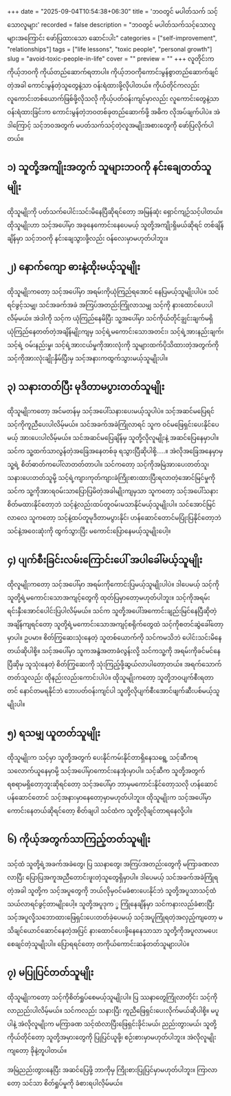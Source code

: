 +++
date = "2025-09-04T10:54:38+06:30"
title = 'ဘဝတွင် မပါတ်သက် သင့်သောလူများ'
recorded = false
description = "ဘဝတွင် မပါတ်သက်သင့်သောလူများအကြောင်း ဖော်ပြထားသော ဆောင်းပါး"
categories = ["self-improvement", "relationships"]
tags = ["life lessons", "toxic people", "personal growth"]
slug = "avoid-toxic-people-in-life"
cover = ""
preview = ""
+++
လူတိုင်းက ကိုယ့်ဘဝကို ကိုယ်တည်ဆောက်ရတာပါ။ ကိုယ့်ဘဝကိုကောင်းမွန်စွာတည်ဆောက်ချင်တဲ့အခါ ကောင်းမွန်တဲ့သူတွေနဲ့သာ ဝန်းရံထားဖို့လိုပါတယ်။ ကိုယ်တိုင်ကလည်း လူကောင်းတစ်ယောက်ဖြစ်ဖို့လိုသလို ကိုယ့်ပတ်ဝန်းကျင်မှာလည်း လူကောင်းတွေနဲ့သာ ဝန်းရံထားခြင်းက ကောင်းမွန်တဲ့ဘဝတစ်ခုတည်ဆောက်ဖို့ အဓိက လိုအပ်ချက်ပါပဲ။ အဲဒါကြောင့် သင့်ဘဝအတွက် မပတ်သက်သင့်တဲ့လူအမျိုးအစားတွေကို ဖော်ပြလိုက်ပါတယ်။ 

## ၁) သူတို့အကျိုးအတွက် သူများဘဝကို နင်းချေတတ်သူမျိုး
ထိုသူမျိုးကို ပတ်သက်ပေါင်းသင်းမိနေပြီဆိုရင်တော့ အမြန်ဆုံး ရှောင်ကျဉ်သင့်ပါတယ်။ ထိုသူမျိုးဟာ သင့်အပေါ်မှာ အခုနေကောင်းနေပေမယ့် သူတို့အကျိုးရှိမယ်ဆိုရင် တစ်ချိန်ချိန်မှာ သင့်ဘဝကို နင်းချေသွားဖို့လည်း ဝန်လေးမှာမဟုတ်ပါဘူး။ 

## ၂) နောက်ကျော ဓားနဲ့ထိုးမယ့်သူမျိုး
ထိုသူမျိုးကတော့ သင့်အပေါ်မှာ အရမ်းကိုယုံကြည်ရအောင် နေပြမယ့်သူမျိုးပါပဲ။ သင်ရင်ဖွင့်သမျှ၊ သင်အခက်အခဲ အကြပ်အတည်းကြုံလာသမျှ သင့်ကို နားထောင်ပေးပါလိမ့်မယ်။ အဲဒါကို သင့်က ယုံကြည်နေမိပြီး သူ့အပေါ်မှာ သင်ကိုယ်တိုင်ချွင်းချက်မရှိယုံကြည်နေတတ်တဲ့အချိန်မျိုးကျမှ သင့်ရဲ့မကောင်းသောအတင်း၊ သင့်ရဲ့အားနည်းချက်၊ သင့်ရဲ့ ဝမ်းနည်းမှု၊ သင့်ရဲ့အားငယ်မှုကိုအားလုံးကို သူများထက်ပိုသိထားတဲ့အတွက်ကို သင့်ကိုအားလုံးချိုးနှိမ်ပြီးမှ သင့်အနားကထွက်သွားမယ့်သူမျိုးပါ။ 

## ၃) သနားတတ်ပြီး မုဒိတာမပွားတတ်သူမျိုး
ထိုသူမျိုးကတော့ အင်မတန်မှ သင့်အပေါ်သနားပေးမယ့်သူပါပဲ။ သင့်အဆင်မပြေရင် သင့်ကိုကူညီပေးပါလိမ့်မယ်။ သင်အခက်အခဲကြုံလာရင် သူက ဝင်မဖြေရှင်းပေးနိုင်ပေမယ့် အားပေးပါလိမ့်မယ်။ သင်အဆင်မပြေချိန်မှ သူတို့လိုလူမျိုးနဲ့ အဆင်ပြေနေမှာပါ။ သင်က သူ့ထက်သာလွန်တဲ့အခြေအနေတစ်ခု ရသွားပြီဆိုပါစို့…..။ အဲလိုအခြေအနေမှာမှ သူ့ရဲ့ စိတ်ဓာတ်ကပေါ်လာတတ်တာပါ။ သင်ကတော့ သင့်ကိုအမြဲအားပေးတတ်သူ၊ သနားပေးတတ်သူမို့ သင့်ရဲ့ကျားကုတ်ကျားခဲကြိုးစားထားပြီးရလာတဲ့အောင်မြင်မှုကို သင်က သူ့ကိုအားရဝမ်းသာပြောပြမိတဲ့အခါမျိုးကျမှသာ သူကတော့ သင့်အပေါ်သနားစိတ်မထားနိုင်တော့ဘဲ သင့်နဲ့လည်းထပ်တူဝမ်းမသာနိုင်မယ့်သူမျိုးပါ။ သင်အောင်မြင်လာလေ သူကတော့ သင့်နဲ့ထပ်တူမုဒိတာမပွားနိုင်၊ ဟန်ဆောင်တောင်မပြုံးပြနိုင်တော့ဘဲ သင်နဲ့အဝေးဆုံးကို ထွက်သွားပြီး မကောင်းပြောနေမယ့်သူမျိုးပေါ့။ 

## ၄) ပျက်စီးခြင်းလမ်းကြောင်းပေါ် အပါခေါ်မယ့်သူမျိုး
ထိုလူမျိုးကတော့ သင့်အပေါ်မှာ အရမ်းကိုကောင်းပြမယ့်သူမျိုးပါပဲ။ ဒါပေမယ့် သင့်ကိုသူတို့ရဲ့မကောင်းသောအကျင့်တွေကို ထုတ်ပြမှာတော့မဟုတ်ပါဘူး။ သင့်ကိုအရမ်းရင်းနှီးအောင်ပေါင်းပြပါလိမ့်မယ်။ သင်က သူတို့အပေါ်အကောင်းချည်းမြင်နေပြီဆိုတဲ့အချိန်ကျရင်တော့ သူတို့ရဲ့မကောင်းသောအကျင့်စရိုက်တွေထဲ သင့်ကိုစတင်ဆွဲခေါ်တော့မှာပါ။ ဥပမာ။ စိတ်ကြွဆေးသုံးနေတဲ့ သူတစ်ယောက်ကို သင်ကမသိဘဲ ပေါင်းသင်းမိနေတယ်ဆိုပါစို့။ သင့်အပေါ်မှာ သူကအနွံအတာခံလွန်းလို့ သင်ကသူ့ကို အရမ်းကိုခင်မင်နေပြီဆိုမှ သူသုံးနေတဲ့ စိတ်ကြွဆေးကို သုံးကြည့်ဖို့ဆွယ်လာပါတော့တယ်။ အရက်သောက်တတ်သူလည်း ထိုနည်းလည်းကောင်းပါပဲ။ ထိုသူမျိုးကတော့ သူတို့ဘဝပျက်စီးရတာတင် နောင်တမရနိုင်ဘဲ ဘေးပတ်ဝန်းကျင်ပါ သူတို့လိုပျက်စီးအောင်ဖျက်ဆီးပစ်မယ့်သူမျိုးပါ။ 

## ၅) ရသမျှ ယူတတ်သူမျိုး
ထိုသူမျိုးက သင့်မှာ သူတို့အတွက် ပေးနိုင်ကမ်းနိုင်တာရှိနေသရွေ့ သင့်ဆီကရသလောက်ယူနေမှာမို့ သင့်အပေါ်မှာကောင်းနေအုံးမှာပါ။ သင့်ဆီက သူတို့အတွက် ရစရာမရှိတော့ဘူးဆိုရင်တော့ သင့်အပေါ်မှာ ဘာမှမကောင်းနိုင်တော့သလို ဟန်ဆောင်ပန်ဆောင်တောင် သင့်အနားမှာနေတော့မှာမဟုတ်ပါဘူး။ ထိုသူမျိုးက သင့်အပေါ်မှာကောင်းနေတယ်ဆိုရင်တော့ စိတ်ချပါ သင်ထံက သူတို့လိုချင်တာရနေလို့ပါ။ 

## ၆) ကိုယ့်အတွက်သာကြည့်တတ်သူမျိုး
သင့်ထံ သူတို့ရဲ့အခက်အခဲတွေ၊ ပြ ဿနာတွေ၊ အကြပ်အတည်းတွေကို မကြာခဏလာလာပြီး ပြောပြအကူအညီတောင်းဖူးတဲ့သူတွေရှိမှာပါ။ ဒါပေမယ့် သင်အခက်အခဲကြုံရတဲ့အခါ သူတို့က သင့်အပူတွေကို ဘယ်လိုမှဝင်မခံစားပေးနိုင်ဘဲ သူတို့အပူသာသင့်ထံသယ်လာရင်ဖွင့်တာမျိုးပေါ့။ သူတို့အပူဒုက ္ခ ကြုံနေချိန်မှာ သင်ကနားလည်ခံစားပြီး သင့်အပူလို့သဘောထားဖြေရှင်းပေးတတ်ခဲ့ပေမယ့် သင့်အပူကြုံရတဲ့အလှည့်ကျတော့ မသိချင်ယောင်ဆောင်နေတဲ့အပြင် နားထောင်ပေးဖို့နေနေသာသာ သူတို့ကိုအပူလာမပေးစေချင်တဲ့သူမျိုးပါ။ ပြောရရင်တော့ တကိုယ်ကောင်းဆန်တတ်သူများပါပဲ။ 

## ၇) မပြုပြင်တတ်သူမျိုး
ထိုသူမျိုးကတော့ သင့်ကိုစိတ်ရှုပ်စေမယ့်သူမျိုးပါ။ ပြ ဿနာတွေကြုံလာတိုင်း သင့်ကိုလာညည်းပါလိမ့်မယ်။ သင်ကလည်း သနားပြီး ကူညီဖြေရှင်းပေးလိုက်မယ်ဆိုပါစို့။ မပူပါနဲ့ အဲလိုလူမျိုးက မကြာခဏ သင့်ထံလာပြီးဖြေရှင်းခိုင်းမယ်၊ ညည်းတွားမယ်၊ သူတို့ကိုယ်တိုင်တော့ သူတို့အမှားတွေကို ပြုပြင်ယူဖို့၊ စဉ်းစားမှာမဟုတ်ပါဘူး။ အဲလိုလူမျိုးကျတော့ ခိုနဲ့တူပါတယ်။

အမြဲညည်းတွားနေပြီး အဆင်ပြေဖို့ ဘာကိုမှ ကြိုးစားပြုပြင်မှာမဟုတ်ပါဘူး။ ကြာလာတော့ သင်သာ စိတ်ရှုပ်မှုကို ခံစားရပါလိ့မ်မယ်။
